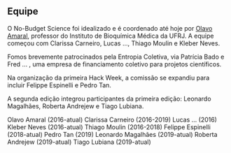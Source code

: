 ## Equipe

O No-Budget Science foi idealizado e é coordenado até hoje por [Olavo Amaral](), professor do Instituto de Bioquímica Médica da UFRJ. A equipe começou com Clarissa Carneiro, Lucas ..., Thiago Moulin e Kleber Neves.

Fomos brevemente patrocinados pela Entropia Coletiva, via Patrícia Bado e Fred ... , uma empresa de financiamento coletivo para projetos científicos.

Na organização da primeira Hack Week, a comissão se expandiu para incluir Felippe Espinelli e Pedro Tan.

A segunda edição integrou participantes da primeira edição: Leonardo Magalhães, Roberta Andrejew e Tiago Lubiana.

Olavo Amaral (2016-atual)
Clarissa Carneiro (2016-2019)
Lucas ... (2016)
Kleber Neves (2016-atual)
Thiago Moulin (2016-2018)
Felippe Espinelli (2018-atual)
Pedro Tan (2019)
Leonardo Magalhães (2019-atual)
Roberta Andrejew (2019-atual)
Tiago Lubiana (2019-atual)
